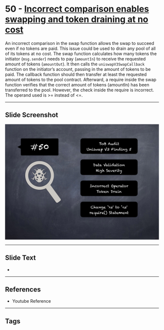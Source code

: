
# 50 - [Incorrect comparison enables swapping and token draining at no cost](./Incorrect%20comparison%20enables%20swapping%20and%20token%20draining%20at%20no%20cost.md)

 An incorrect comparison in the swap function allows the swap to succeed even if no tokens are paid. This issue could be used to drain any pool of all of its tokens at no cost. The swap function calculates how many tokens the initiator (`msg.sender`) needs to pay (`amountIn`) to receive the requested amount of tokens (`amountOut`). It then calls the `uniswapV3SwapCallback` function on the initiator’s account, passing in the amount of tokens to be paid. The callback function should then transfer at least the requested amount of tokens to the pool contract. Afterward, a require inside the swap function verifies that the correct amount of tokens (amountIn) has been transferred to the pool. However, the check inside the require is incorrect. The operand used is >= instead of <=.


___
## Slide Screenshot
![050.png](../../images/7.%20Audit%20Findings%20101/050.png)
___
## Slide Text
- 
___
## References
- Youtube Reference
___
## Tags
